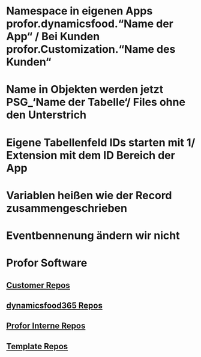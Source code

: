 # Namespace in eigenen Apps profor.dynamicsfood.“Name der App“ / Bei Kunden profor.Customization.“Name des Kunden“
# Name in Objekten werden jetzt PSG_‘Name der Tabelle‘/ Files ohne den Unterstrich
# Eigene Tabellenfeld IDs starten mit 1/ Extension mit dem ID Bereich der App
# Variablen heißen wie der Record zusammengeschrieben
# Eventbennenung ändern wir nicht

# Profor Software

## [Customer Repos](https://github.com/orgs/profor-software/repositories?q=Customer&type=all&language=&sort=) 

## [dynamicsfood365 Repos](https://github.com/orgs/profor-software/repositories?q=dynamicsfood365&type=all&language=&sort=)

## [Profor Interne Repos](https://github.com/orgs/profor-software/repositories?q=Profor&type=all&language=&sort=) 

## [Template Repos](https://github.com/orgs/profor-software/repositories?q=Template&type=all&language=&sort=) 
